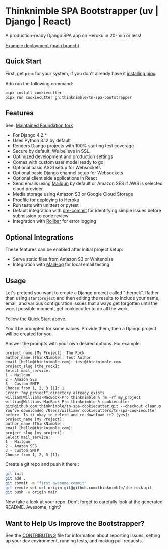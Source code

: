 # Thinknimble SPA Bootstrapper (uv | Django | React)

A production-ready Django SPA app on Heroku in 20-min or less!

[Example deployment (main branch)]

## Quick Start

First, get `pipx` for your system, if you don't already have it [installing pipx](https://pipx.pypa.io/stable/installation/#installing-pipx).

Adn run the following command:

```bash
pipx install cookiecutter
pipx run cookiecutter gh:thinknimble/tn-spa-bootstrapper
```

## Features

See: [Maintained Foundation fork]

- For Django 4.2.\*
- Uses Python 3.12 by default
- Renders Django projects with 100% starting test coverage
- Secure by default. We believe in SSL.
- Optimized development and production settings
- Comes with custom user model ready to go
- Optional basic ASGI setup for Websockets
- Optional basic Django channel setup for Websockets
- Optional client side applications in React
- Send emails using [Mailgun] by default or Amazon SES if AWS is selected cloud provider.
- Media storage using Amazon S3 or Google Cloud Storage
- [Procfile] for deploying to Heroku
- Run tests with unittest or pytest
- Default integration with [pre-commit] for identifying simple issues before submission to code review
- Integration with [Rollbar] for error logging

## Optional Integrations

These features can be enabled after initial project setup:

- Serve static files from Amazon S3 or Whitenoise
- Integration with [MailHog] for local email testing

## Usage

Let's pretend you want to create a Django project called "therock". Rather than using `startproject` and then editing the results to include your name, email, and various configuration issues that always get forgotten until the worst possible moment, get cookiecutter to do all the work.

Follow the Quick Start above.

You'll be prompted for some values. Provide them, then a Django project will be created for you.

Answer the prompts with your own desired options. For example:

    project_name [My Project]: The Rock
    author_name [ThinkNimble]: Test Author
    email [hello@thinknimble.com]: test@thinknimble.com
    project_slug [the_rock]:
    Select mail_service:
    1 - Mailgun
    2 - Amazon SES
    3 - Custom SMTP
    Choose from 1, 2, 3 [1]: 1
    Error: "my_project" directory already exists
    william@Williams-MacBook-Pro thinknimble % rm -rf my_project
    william@Williams-MacBook-Pro thinknimble % cookiecutter git@github.com:thinknimble/tn-spa-cookiecutter.git --checkout cleanup
    You've downloaded /Users/william/.cookiecutters/tn-spa-cookiecutter before. Is it okay to delete and re-download it? [yes]:
    project_name [My Project]:
    author_name [ThinkNimble]:
    email [hello@thinknimble.com]:
    project_slug [my_project]:
    Select mail_service:
    1 - Mailgun
    2 - Amazon SES
    3 - Custom SMTP
    Choose from 1, 2, 3 [1]:

Create a git repo and push it there::

```bash
git init
git add .
git commit -m "first awesome commit"
git remote set-url origin git@github.com:thinknimble/the-rock.git
git push -u origin main
```

Now take a look at your repo. Don't forget to carefully look at the generated README. Awesome, right?

## Want to Help Us Improve the Bootstrapper?

See the [CONTRIBUTING] file for information about reporting issues, setting up your dev environment, running tests, and making pull requests.

[CONTRIBUTING]: ./CONTRIBUTING.md
[Procfile]: https://devcenter.heroku.com/articles/procfile
[Mailgun]: http://www.mailgun.com/
[Whitenoise]: https://whitenoise.readthedocs.io/
[MailHog]: https://github.com/mailhog/MailHog
[Rollbar]: https://docs.rollbar.com/docs
[pre-commit]: https://github.com/pre-commit/pre-commit
[Maintained Foundation Fork]: https://github.com/Parbhat/cookiecutter-django-foundation
[Example deployment (main branch)]: https://tn-spa-bootstrapper-staging.herokuapp.com/
